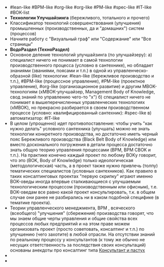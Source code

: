 - #lean-like #BPM-like #org-like #org-like #PM-like #spec-like #IT-like #BOK-list
- **Технологии Улучшайзинга** (бережливого, тотального и прочего)
- Классификатор технологий совершенствования (улучшения) промышленных (производственных, да и "домашних") систем (процессов)
- Начните работу с "Визуальный граф" или "Содержание" или "Все страницы"
- **ВодоРаздел (ТехноРаздел)**
- Основное деление технологий улучшайзинга (по улучшайзеру): 
  а) специалист ничего не понимает в самой технологии производственного процесса (условно в сантехнике), но обладает знаниями (званиями, поясами и т.п.) в одной из управленческо-образной (like) технологии: #lean-like (бережливое производство и т.п.), #BPM-like (процессное управление), #PM-like (проектное управление), #org-like (организационное развитие) и другим MBOK-технологиям (xMBOK-улучшайзер, Management Body of Knowledge, свод знаний по управлению чего-то "x") 
  б) специалист ничего не понимает в вышеперечисленных управленческих технологиях (xMBOK), но прекрасно разбирается в своем производственном процессе (условно: квалифицированный сантехник): #spec-like
  в) автоматизатор: #IT-like
- В целом (упрощенно) идет противопоставление: чтобы учить "как нужно делать" условного сантехника (улучшать) можно не знать технологии конкретного производства, но достаточно иметь черный пояс Бережливого производства (Black Belt Body of Knowledge) или вместо досконального погружения в детали процесса достаточно знать общую теорию управления процессами (BPM, BPM CBOK и т.п.). На практике конечно каждый проект по любому BOKу говорит, что это (BOK, Body of Knowledge) только идеологическая (методологическая) часть, а в проект также нужно привлечь (толпу) тематических специалистов (условных сантехников). 
  Как правило в таких консалтинговых проектах "первую скрипку" играют именно BOK-оведы иногда впервые сталкивающиеся с улучшаемым технологическим процессом (производственным или офисным), т.е. BOK-оведам все равно какой проект консультировать, т.к. в общем случае они ранее не разбирались ни в каком подобной специфике (в тематике проекта).
- Теории управленческого менеджмента, BPM , всяческого (всеобщего) "улучшения" (сбережения) производства говорят, что мы знаем общие черты управления и общие свойства всех процессов любых предприятий и на этом праве можем организовать проект (просто советовать, консалтинг и т.п.) по улучшению (чего захотите) в любой отрасли. На  отсутствии знаний по реальному процессу у консультантов (к тому же обычно не несущих ответственность за последствия своих консультаций) основаны анекдоты про консалтинг типа [Консультант и пастух](https://www.offlinemanager.ru/stil-u/konsultant-i-pastuh.html)
-
-